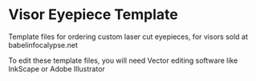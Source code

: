 # Visor Eyepiece Template
 Template files for ordering custom laser cut eyepieces, for visors sold at babelinfocalypse.net

To edit these template files, you will need Vector editing software like InkScape or Adobe Illustrator
